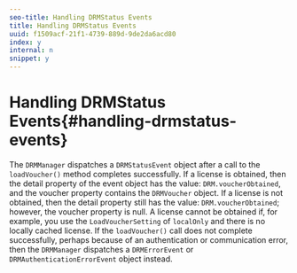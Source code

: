 ```yaml
---
seo-title: Handling DRMStatus Events
title: Handling DRMStatus Events
uuid: f1509acf-21f1-4739-889d-9de2da6acd80
index: y
internal: n
snippet: y
---
```


# Handling DRMStatus Events{#handling-drmstatus-events}

The `DRMManager` dispatches a `DRMStatusEvent` object after a call to the `loadVoucher()` method completes successfully. If a license is obtained, then the detail property of the event object has the value: `DRM.voucherObtained`, and the voucher property contains the `DRMVoucher` object. If a license is not obtained, then the detail property still has the value: `DRM.voucherObtained`; however, the voucher property is null. A license cannot be obtained if, for example, you use the `LoadVoucherSetting` of `localOnly` and there is no locally cached license. If the `loadVoucher()` call does not complete successfully, perhaps because of an authentication or communication error, then the `DRMManager` dispatches a `DRMErrorEvent` or `DRMAuthenticationErrorEvent` object instead. 
